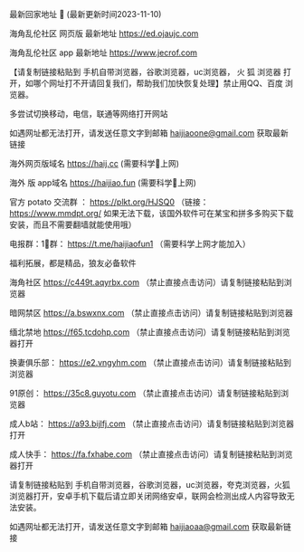  最新回家地址 👋 (最新更新时间2023-11-10)

海角乱伦社区 网页版 最新地址    https://ed.ojaujc.com

海角乱伦社区 app 最新地址    https://www.jecrof.com

【请复制链接粘贴到 手机自带浏览器，谷歌浏览器，uc浏览器， 火  狐  浏览器 打开，如哪个网址打不开请回复我们，帮助我们加快恢复处理】禁止用QQ、百度 浏览器。

多尝试切换移动，电信，联通等网络打开网站

如遇网址都无法打开，请发送任意文字到邮箱  haijiaoone@gmail.com  获取最新链接

海外网页版域名  https://haij.cc   (需要科学🔬上网)

 海外 版 app域名  https://haijiao.fun  (需要科学🔬上网)

官方 potato 交流群  ： https://plkt.org/HJSQ0  （链接：https://www.mmdpt.org/ 如果无法下载，该国外软件可在某宝和拼多多购买下载安装，而且不需要翻墙就能使用哦）

电报群：1⃣️群：  https://t.me/haijiaofun1    （需要科学上网才能加入）


福利拓展，都是精品，狼友必备软件

海角社区     https://c449t.aqyrbx.com  （禁止直接点击访问）请复制链接粘贴到浏览器
 
暗网禁区   https://a.bswxnx.com  （禁止直接点击访问）请复制链接粘贴到浏览器

缅北禁地   https://f65.tcdohp.com  （禁止直接点击访问）请复制链接粘贴到浏览器打开

换妻俱乐部：  https://e2.vngyhm.com  （禁止直接点击访问）请复制链接粘贴到浏览器

91原创：  https://35c8.guyotu.com  （禁止直接点击访问）请复制链接粘贴到浏览器

成人b站：  https://a93.bijlfj.com  （禁止直接点击访问）请复制链接粘贴到浏览器打开

成人快手：   https://fa.fxhabe.com  （禁止直接点击访问）请复制链接粘贴到浏览器打开

请复制链接粘贴到 手机自带浏览器，谷歌浏览器，uc浏览器，夸克浏览器，火狐浏览器打开，安卓手机下载后请立即关闭网络安卓，联网会检测出成人内容导致无法安装。

如遇网址都无法打开，请发送任意文字到邮箱   haijiaoaa@gmail.com   获取最新链接
